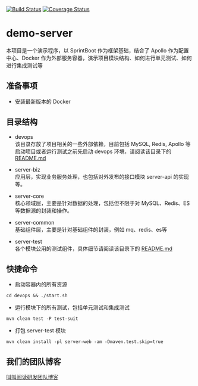 [![Build Status](https://travis-ci.org/jojoreading-public/demo-server.svg?branch=master)](https://travis-ci.com/jojoreading-public/demo-server)
[![Coverage Status](https://coveralls.io/repos/github/jojoreading-public/demo-server/badge.svg?branch=master)](https://coveralls.io/github/jojoreading-public/demo-server?branch=master)
# demo-server
本项目是一个演示程序，以 SprintBoot 作为框架基础，结合了 Apollo 作为配置中心、Docker 作为外部服务容器，演示项目模块结构、如何进行单元测试、如何进行集成测试等

## 准备事项
* 安装最新版本的 Docker

## 目录结构
* devops  
该目录存放了项目相关的一些外部依赖，目前包括 MySQL, Redis, Apollo 等  
启动项目或者运行测试之前先启动 devops 环境，请阅读该目录下的 [README.md](./devops/README.md)

* server-biz  
应用层，实现业务服务处理，也包括对外发布的接口模块 server-api 的实现等。

* server-core  
核心领域层，主要是针对数据的处理，包括但不限于对 MySQL、Redis、ES 等数据源的封装和操作。

* server-common  
基础组件层，主要是针对基础组件的封装，例如 mq、redis、es等

* server-test  
各个模块公用的测试组件，具体细节请阅读该目录下的 [README.md](./server-test/README.md)

## 快捷命令
* 启动容器内的所有资源
```
cd devops && ./start.sh
```
* 运行模块下的所有测试，包括单元测试和集成测试  
```
mvn clean test -P test-suit
```
* 打包 server-test 模块
```
mvn clean install -pl server-web -am -Dmaven.test.skip=true
```
 ## 我们的团队博客
 [叫叫阅读研发团队博客](https://jojoreading-public.github.io)

